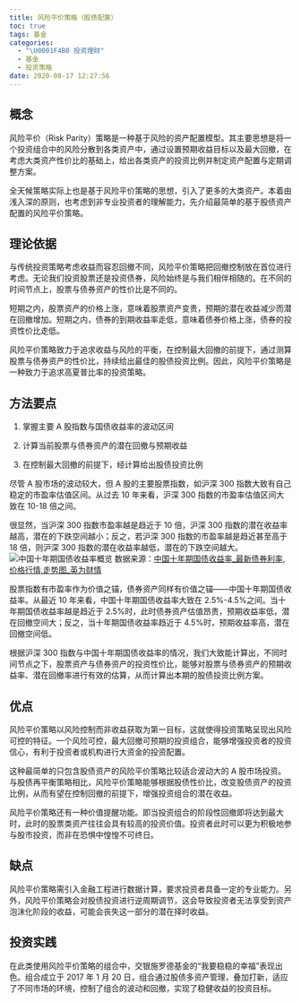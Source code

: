 ```yaml
---
title: 风险平价策略（股债配置）
toc: true
tags: 基金
categories:
  - "\U0001F4B0 投资理财"
  - 基金
  - 投资策略
date: 2020-08-17 12:27:56
---
```

## 概念
风险平价（Risk Parity）策略是一种基于风险的资产配置模型。其主要思想是将一个投资组合中的风险分散到各类资产中，通过设置预期收益目标以及最大回撤，在考虑大类资产性价比的基础上，给出各类资产的投资比例并制定资产配置与定期调整方案。

全天候策略实际上也是基于风险平价策略的思想，引入了更多的大类资产。本着由浅入深的原则，也考虑到非专业投资者的理解能力，先介绍最简单的基于股债资产配置的风险平价策略。

## 理论依据 

与传统投资策略考虑收益而容忍回撤不同，风险平价策略把回撤控制放在首位进行考虑。无论我们投资股票还是投资债券，风险始终是与我们相伴相随的。在不同的时间节点上，股票与债券资产的性价比是不同的。



短期之内，股票资产的价格上涨，意味着股票资产变贵，预期的潜在收益减少而潜在回撤增加。短期之内，债券的到期收益率走低，意味着债券价格上涨，债券的投资性价比走低。



风险平价策略致力于追求收益与风险的平衡，在控制最大回撤的前提下，通过测算股票与债券资产的性价比，持续给出最佳的股债投资比例。因此，风险平价策略是一种致力于追求高夏普比率的投资策略。

## 方法要点

1. 掌握主要 A 股指数与国债收益率的波动区间

2. 计算当前股票与债券资产的潜在回撤与预期收益

3. 在控制最大回撤的前提下，经计算给出股债投资比例

尽管 A 股市场的波动较大，但 A 股的主要股票指数，如沪深 300 指数大致有自己稳定的市盈率估值区间。从过去 10 年来看，沪深 300 指数的市盈率估值区间大致在 10-18 倍之间。

很显然，当沪深 300 指数市盈率越是趋近于 10 倍，沪深 300 指数的潜在收益率越高，潜在的下跌空间越小；反之，若沪深 300 指数的市盈率越是趋近甚至高于 18 倍，则沪深 300 指数的潜在收益率越低，潜在的下跌空间越大。
![中国十年期国债收益率概览](/images/china-10-year-bond-yield.png)
数据来源：[中国十年期国债收益率_最新债券利率,价格行情,走势图_英为财情](https://cn.investing.com/rates-bonds/china-10-year-bond-yield)

股票指数有市盈率作为价值之锚，债券资产同样有价值之锚——中国十年期国债收益率。从最近 10 年来看，中国十年期国债收益率大致在 2.5%-4.5%之间。当十年期国债收益率越是趋近于 2.5%时，此时债券资产估值昂贵，预期收益率低，潜在回撤空间大；反之，当十年期国债收益率趋近于 4.5%时，预期收益率高，潜在回撤空间低。



根据沪深 300 指数与中国十年期国债收益率的情况，我们大致能计算出，不同时间节点之下，股票资产与债券资产的投资性价比，能够对股票与债券资产的预期收益率、潜在回撤率进行有效的估算，从而计算出本期的股债投资比例方案。

## 优点 

风险平价策略以风险控制而非收益获取为第一目标，这就使得投资策略呈现出风险可控的特征。一个风险可控，最大回撤可预期的投资组合，能够增强投资者的投资信心，有利于投资者或机构进行大资金的投资配置。



这种最简单的只包含股债资产的风险平价策略比较适合波动大的 A 股市场投资。与股债再平衡策略相比，风险平价策略能够根据股债性价比，改变股债资产的投资比例，从而有望在控制回撤的前提下，增强投资组合的潜在收益。



风险平价策略还有一种价值提醒功能。即当投资组合的阶段性回撤即将达到最大时，此时的股票类资产往往会具有较高的投资价值。投资者此时可以更为积极地参与股市投资，而非在恐惧中惶惶不可终日。

## 缺点

风险平价策略需引入金融工程进行数据计算，要求投资者具备一定的专业能力。另外，风险平价策略会对股债投资进行逆周期调节，这会导致投资者无法享受到资产泡沫化阶段的收益，可能会丧失这一部分的潜在择时收益。

## 投资实践 

在此类使用风险平价策略的组合中，交银施罗德基金的“我要稳稳的幸福”表现出色。组合成立于 2017 年 1 月 20 日，组合通过股债多资产管理，叠加打新，适应了不同市场的环境，控制了组合的波动和回撤，实现了稳健收益的投资目标。